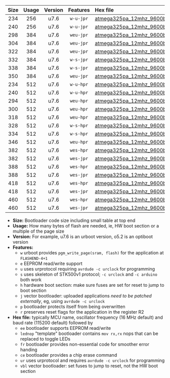 |Size|Usage|Version|Features|Hex file|
|:-:|:-:|:-:|:-:|:--|
|234|256|u7.6|`w-u-jpr`|[atmega325pa_12mhz_9600bps_ur_vbl.hex](https://raw.githubusercontent.com/stefanrueger/urboot/main/bootloaders/atmega325pa/fcpu_12mhz/9600_bps/atmega325pa_12mhz_9600bps_ur_vbl.hex)|
|240|256|u7.6|`w-u-jpr`|[atmega325pa_12mhz_9600bps_lednop_ur_vbl.hex](https://raw.githubusercontent.com/stefanrueger/urboot/main/bootloaders/atmega325pa/fcpu_12mhz/9600_bps/atmega325pa_12mhz_9600bps_lednop_ur_vbl.hex)|
|298|384|u7.6|`weu-jpr`|[atmega325pa_12mhz_9600bps_ee_ur_vbl.hex](https://raw.githubusercontent.com/stefanrueger/urboot/main/bootloaders/atmega325pa/fcpu_12mhz/9600_bps/atmega325pa_12mhz_9600bps_ee_ur_vbl.hex)|
|304|384|u7.6|`weu-jpr`|[atmega325pa_12mhz_9600bps_ee_lednop_ur_vbl.hex](https://raw.githubusercontent.com/stefanrueger/urboot/main/bootloaders/atmega325pa/fcpu_12mhz/9600_bps/atmega325pa_12mhz_9600bps_ee_lednop_ur_vbl.hex)|
|322|384|u7.6|`weu-jpr`|[atmega325pa_12mhz_9600bps_ee_lednop_fr_ur_vbl.hex](https://raw.githubusercontent.com/stefanrueger/urboot/main/bootloaders/atmega325pa/fcpu_12mhz/9600_bps/atmega325pa_12mhz_9600bps_ee_lednop_fr_ur_vbl.hex)|
|332|384|u7.6|`w-s-jpr`|[atmega325pa_12mhz_9600bps_vbl.hex](https://raw.githubusercontent.com/stefanrueger/urboot/main/bootloaders/atmega325pa/fcpu_12mhz/9600_bps/atmega325pa_12mhz_9600bps_vbl.hex)|
|338|384|u7.6|`w-s-jpr`|[atmega325pa_12mhz_9600bps_lednop_vbl.hex](https://raw.githubusercontent.com/stefanrueger/urboot/main/bootloaders/atmega325pa/fcpu_12mhz/9600_bps/atmega325pa_12mhz_9600bps_lednop_vbl.hex)|
|350|384|u7.6|`weu-jpr`|[atmega325pa_12mhz_9600bps_ee_lednop_fr_ce_ur_vbl.hex](https://raw.githubusercontent.com/stefanrueger/urboot/main/bootloaders/atmega325pa/fcpu_12mhz/9600_bps/atmega325pa_12mhz_9600bps_ee_lednop_fr_ce_ur_vbl.hex)|
|234|512|u7.6|`w-u-hpr`|[atmega325pa_12mhz_9600bps_ur.hex](https://raw.githubusercontent.com/stefanrueger/urboot/main/bootloaders/atmega325pa/fcpu_12mhz/9600_bps/atmega325pa_12mhz_9600bps_ur.hex)|
|240|512|u7.6|`w-u-hpr`|[atmega325pa_12mhz_9600bps_lednop_ur.hex](https://raw.githubusercontent.com/stefanrueger/urboot/main/bootloaders/atmega325pa/fcpu_12mhz/9600_bps/atmega325pa_12mhz_9600bps_lednop_ur.hex)|
|294|512|u7.6|`weu-hpr`|[atmega325pa_12mhz_9600bps_ee_ur.hex](https://raw.githubusercontent.com/stefanrueger/urboot/main/bootloaders/atmega325pa/fcpu_12mhz/9600_bps/atmega325pa_12mhz_9600bps_ee_ur.hex)|
|300|512|u7.6|`weu-hpr`|[atmega325pa_12mhz_9600bps_ee_lednop_ur.hex](https://raw.githubusercontent.com/stefanrueger/urboot/main/bootloaders/atmega325pa/fcpu_12mhz/9600_bps/atmega325pa_12mhz_9600bps_ee_lednop_ur.hex)|
|318|512|u7.6|`weu-hpr`|[atmega325pa_12mhz_9600bps_ee_lednop_fr_ur.hex](https://raw.githubusercontent.com/stefanrueger/urboot/main/bootloaders/atmega325pa/fcpu_12mhz/9600_bps/atmega325pa_12mhz_9600bps_ee_lednop_fr_ur.hex)|
|328|512|u7.6|`w-s-hpr`|[atmega325pa_12mhz_9600bps.hex](https://raw.githubusercontent.com/stefanrueger/urboot/main/bootloaders/atmega325pa/fcpu_12mhz/9600_bps/atmega325pa_12mhz_9600bps.hex)|
|334|512|u7.6|`w-s-hpr`|[atmega325pa_12mhz_9600bps_lednop.hex](https://raw.githubusercontent.com/stefanrueger/urboot/main/bootloaders/atmega325pa/fcpu_12mhz/9600_bps/atmega325pa_12mhz_9600bps_lednop.hex)|
|346|512|u7.6|`weu-hpr`|[atmega325pa_12mhz_9600bps_ee_lednop_fr_ce_ur.hex](https://raw.githubusercontent.com/stefanrueger/urboot/main/bootloaders/atmega325pa/fcpu_12mhz/9600_bps/atmega325pa_12mhz_9600bps_ee_lednop_fr_ce_ur.hex)|
|382|512|u7.6|`wes-hpr`|[atmega325pa_12mhz_9600bps_ee.hex](https://raw.githubusercontent.com/stefanrueger/urboot/main/bootloaders/atmega325pa/fcpu_12mhz/9600_bps/atmega325pa_12mhz_9600bps_ee.hex)|
|382|512|u7.6|`wes-jpr`|[atmega325pa_12mhz_9600bps_ee_vbl.hex](https://raw.githubusercontent.com/stefanrueger/urboot/main/bootloaders/atmega325pa/fcpu_12mhz/9600_bps/atmega325pa_12mhz_9600bps_ee_vbl.hex)|
|388|512|u7.6|`wes-hpr`|[atmega325pa_12mhz_9600bps_ee_lednop.hex](https://raw.githubusercontent.com/stefanrueger/urboot/main/bootloaders/atmega325pa/fcpu_12mhz/9600_bps/atmega325pa_12mhz_9600bps_ee_lednop.hex)|
|388|512|u7.6|`wes-jpr`|[atmega325pa_12mhz_9600bps_ee_lednop_vbl.hex](https://raw.githubusercontent.com/stefanrueger/urboot/main/bootloaders/atmega325pa/fcpu_12mhz/9600_bps/atmega325pa_12mhz_9600bps_ee_lednop_vbl.hex)|
|418|512|u7.6|`wes-hpr`|[atmega325pa_12mhz_9600bps_ee_lednop_fr.hex](https://raw.githubusercontent.com/stefanrueger/urboot/main/bootloaders/atmega325pa/fcpu_12mhz/9600_bps/atmega325pa_12mhz_9600bps_ee_lednop_fr.hex)|
|418|512|u7.6|`wes-jpr`|[atmega325pa_12mhz_9600bps_ee_lednop_fr_vbl.hex](https://raw.githubusercontent.com/stefanrueger/urboot/main/bootloaders/atmega325pa/fcpu_12mhz/9600_bps/atmega325pa_12mhz_9600bps_ee_lednop_fr_vbl.hex)|
|460|512|u7.6|`wes-hpr`|[atmega325pa_12mhz_9600bps_ee_lednop_fr_ce.hex](https://raw.githubusercontent.com/stefanrueger/urboot/main/bootloaders/atmega325pa/fcpu_12mhz/9600_bps/atmega325pa_12mhz_9600bps_ee_lednop_fr_ce.hex)|
|460|512|u7.6|`wes-jpr`|[atmega325pa_12mhz_9600bps_ee_lednop_fr_ce_vbl.hex](https://raw.githubusercontent.com/stefanrueger/urboot/main/bootloaders/atmega325pa/fcpu_12mhz/9600_bps/atmega325pa_12mhz_9600bps_ee_lednop_fr_ce_vbl.hex)|

- **Size:** Bootloader code size including small table at top end
- **Usage:** How many bytes of flash are needed, ie, HW boot section or a multiple of the page size
- **Version:** For example, u7.6 is an urboot version, o5.2 is an optiboot version
- **Features:**
  + `w` urboot provides `pgm_write_page(sram, flash)` for the application at `FLASHEND-4+1`
  + `e` EEPROM read/write support
  + `u` uses urprotocol requiring `avrdude -c urclock` for programming
  + `s` uses skeleton of STK500v1 protocol; `-c urclock` and `-c arduino` both work
  + `h` hardware boot section: make sure fuses are set for reset to jump to boot section
  + `j` vector bootloader: uploaded applications *need to be patched externally*, eg, using `avrdude -c urclock`
  + `p` bootloader protects itself from being overwritten
  + `r` preserves reset flags for the application in the register R2
- **Hex file:** typically MCU name, oscillator frequency (16 MHz default) and baud rate (115200 default) followed by
  + `ee` bootloader supports EEPROM read/write
  + `lednop` "template" bootloader contains `mov rx,rx` nops that can be replaced to toggle LEDs
  + `fr` bootloader provides non-essential code for smoother error handing
  + `ce` bootloader provides a chip erase command
  + `ur` uses urprotocol and requires `avrdude -c urclock` for programming
  + `vbl` vector bootloader: set fuses to jump to reset, not the HW boot section
